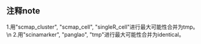 注释note
----
1.用"scmap_cluster", "scmap_cell", "singleR_cell"进行最大可能性合并为tmp。\n
2.用"scinamarker", "panglao", "tmp"进行最大可能性合并为identical。
